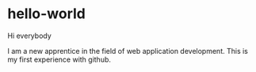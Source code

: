 # hello-world

Hi everybody

I am a new apprentice in the field of web application development.
This is my first experience with github.
